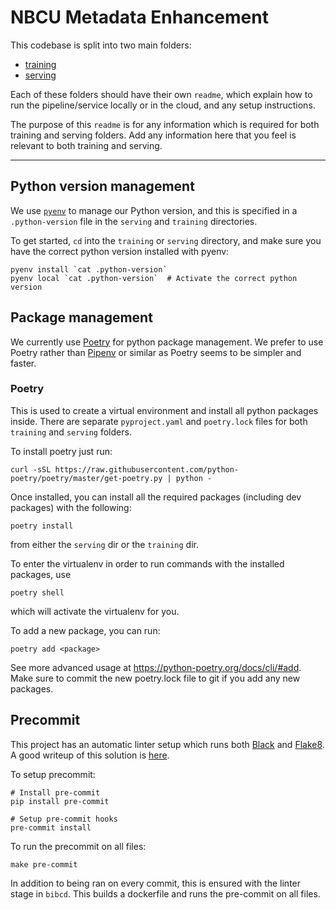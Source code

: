 # NBCU Metadata Enhancement

This codebase is split into two main folders:
- [training](training/README.md)
- [serving](./serving/README.md)

Each of these folders should have their own `readme`, which explain how to run the pipeline/service locally or in the cloud, and any setup instructions.

The purpose of this `readme` is for any information which is required for both training and serving folders. Add any information here that you feel is relevant to both training and serving.

----
## Python version management
We use [`pyenv`](https://github.com/pyenv/pyenv) to manage our Python version, and this is specified in a `.python-version` file in the `serving` and `training` directories.

To get started, `cd` into the `training` or `serving` directory, and make sure you have the correct python version installed with pyenv:

```
pyenv install `cat .python-version`
pyenv local `cat .python-version`  # Activate the correct python version
```
## Package management
We currently use [Poetry](https://python-poetry.org/) for python package management. We prefer to use Poetry rather than [Pipenv](https://pipenv-fork.readthedocs.io/en/latest/) or similar as Poetry seems to be simpler and faster.

### Poetry

This is used to create a virtual environment and install all python packages inside. There are separate `pyproject.yaml` and `poetry.lock` files for both `training` and `serving` folders.

To install poetry just run:
```
curl -sSL https://raw.githubusercontent.com/python-poetry/poetry/master/get-poetry.py | python -
```

Once installed, you can install all the required packages (including dev packages) with the following:
```
poetry install
```
from either the `serving` dir or the `training` dir.

To enter the virtualenv in order to run commands with the installed packages, use
```
poetry shell
```
which will activate the virtualenv for you.

To add a new package, you can run:

```
poetry add <package>
```
See more advanced usage at https://python-poetry.org/docs/cli/#add.
Make sure to commit the new poetry.lock file to git if you add any new packages.
## Precommit

This project has an automatic linter setup which runs both [Black](https://github.com/psf/black) and [Flake8](https://flake8.pycqa.org/en/latest/). A good writeup of this solution is [here](https://ljvmiranda921.github.io/notebook/2018/06/21/precommits-using-black-and-flake8/).

To setup precommit:
```
# Install pre-commit
pip install pre-commit

# Setup pre-commit hooks
pre-commit install
```

To run the precommit on all files:
```
make pre-commit
```

In addition to being ran on every commit, this is ensured with the linter stage in `bibcd`. This builds a dockerfile and runs the pre-commit on all files.
